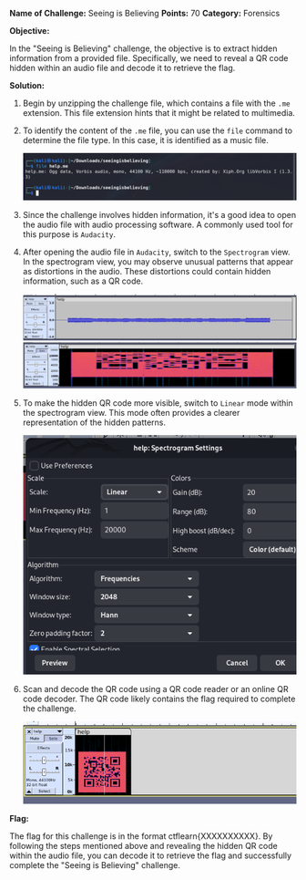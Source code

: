 **Name of Challenge:** Seeing is Believing
**Points:** 70
**Category:** Forensics

**Objective:**

In the "Seeing is Believing" challenge, the objective is to extract hidden information from a provided file. Specifically, we need to reveal a QR code hidden within an audio file and decode it to retrieve the flag.

**Solution:**

1. Begin by unzipping the challenge file, which contains a file with the `.me` extension. This file extension hints that it might be related to multimedia.

2. To identify the content of the `.me` file, you can use the `file` command to determine the file type. In this case, it is identified as a music file.


    ![File](file.png)

3. Since the challenge involves hidden information, it's a good idea to open the audio file with audio processing software. A commonly used tool for this purpose is `Audacity`.

4. After opening the audio file in `Audacity`, switch to the `Spectrogram` view. In the spectrogram view, you may observe unusual patterns that appear as distortions in the audio. These distortions could contain hidden information, such as a QR code.

    ![Default View](<default view.png>)
    ![Spectogram View](spectogram.png)

5. To make the hidden QR code more visible, switch to `Linear` mode within the spectrogram view. This mode often provides a clearer representation of the hidden patterns.


    ![Linear](linear.png)

6. Scan and decode the QR code using a QR code reader or an online QR code decoder. The QR code likely contains the flag required to complete the challenge.

    ![QR Code](<qr code.png>)

**Flag:**

The flag for this challenge is in the format ctflearn{XXXXXXXXXX}. By following the steps mentioned above and revealing the hidden QR code within the audio file, you can decode it to retrieve the flag and successfully complete the "Seeing is Believing" challenge.
